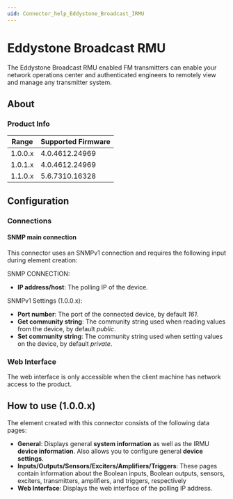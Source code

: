 ```yaml
---
uid: Connector_help_Eddystone_Broadcast_IRMU
---
```


# Eddystone Broadcast RMU

The Eddystone Broadcast RMU enabled FM transmitters can enable your network operations center and authenticated engineers to remotely view and manage any transmitter system.

## About

### Product Info

| Range     | Supported Firmware     |
|-----------|------------------------|
| 1.0.0.x   | 4.0.4612.24969         |
| 1.0.1.x   | 4.0.4612.24969         |
| 1.1.0.x   | 5.6.7310.16328         |

## Configuration

### Connections

#### SNMP main connection

This connector uses an SNMPv1 connection and requires the following input during element creation:

SNMP CONNECTION:

- **IP address/host**: The polling IP of the device.

SNMPv1 Settings (1.0.0.x):

- **Port number**: The port of the connected device, by default *161*.
- **Get community string**: The community string used when reading values from the device, by default *public*.
- **Set community string**: The community string used when setting values on the device, by default *private*.

### Web Interface

The web interface is only accessible when the client machine has network access to the product.

## How to use (1.0.0.x)

The element created with this connector consists of the following data pages:

- **General**: Displays general **system information** as well as the IRMU **device information**. Also allows you to configure general **device settings**.
- **Inputs/Outputs/Sensors/Exciters/Amplifiers/Triggers**: These pages contain information about the Boolean inputs, Boolean outputs, sensors, exciters, transmitters, amplifiers, and triggers, respectively
- **Web Interface**: Displays the web interface of the polling IP address.
